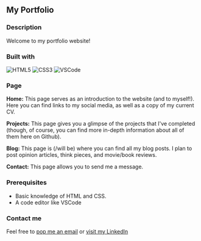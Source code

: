 ## My Portfolio

### Description

Welcome to my portfolio website!<br>

### Built with

![HTML5](https://img.shields.io/badge/html5-%23E34F26.svg?style=for-the-badge&logo=html5&logoColor=white)
![CSS3](https://img.shields.io/badge/css3-%231572B6.svg?style=for-the-badge&logo=css3&logoColor=white)
![VSCode](https://img.shields.io/badge/Visual%20Studio%20Code-007ACC?style=for-the-badge&logo=visualstudiocode&logoColor=fff)

### Page

<b>Home:</b> This page serves as an introduction to the website (and to myself!). Here you can find links to my social media, as well as a copy of my current CV.<br>

<b>Projects:</b> This page gives you a glimpse of the projects that I've completed (though, of course, you can find more in-depth information about all of them here on Github).<br>

<b>Blog:</b> This page is (/will be) where you can find all my blog posts. I plan to post opinion articles, think pieces, and movie/book reviews.<br>

<b>Contact:</b> This page allows you to send me a message.

### Prerequisites
- Basic knowledge of HTML and CSS.
- A code editor like VSCode

### Contact me

Feel free to [pop me an email](mailto:ofunnemordi1@outlook.com) or [visit my LinkedIn](https://www.linkedin.com/in/ofunnemordi)